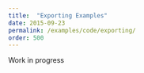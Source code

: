 ```yaml
---
title:  "Exporting Examples"
date: 2015-09-23
permalink: /examples/code/exporting/
order: 500
---
```


Work in progress
